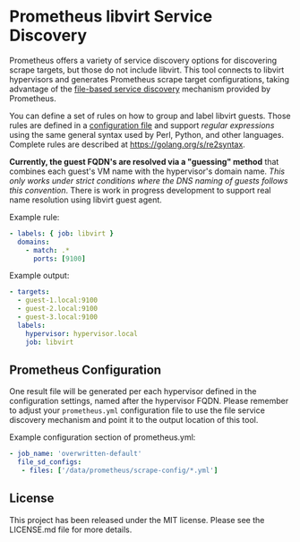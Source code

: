 # Prometheus libvirt Service Discovery

Prometheus offers a variety of service discovery options for discovering scrape targets, but those do not include libvirt. This tool connects to libvirt hypervisors and generates Prometheus scrape target configurations, taking advantage of the [file-based service discovery](https://prometheus.io/docs/prometheus/latest/configuration/configuration/#%3Cfile_sd_config) mechanism provided by Prometheus.

You can define a set of rules on how to group and label libvirt guests. Those rules are defined in a [configuration file](prometheus-libvirt_sd.yml) and support _regular expressions_ using the same general syntax used by Perl, Python, and other languages. Complete rules are described at https://golang.org/s/re2syntax.

**Currently, the guest FQDN's are resolved via a "guessing" method** that combines each guest's VM name with the hypervisor's domain name. _This only works under strict conditions where the DNS naming of guests follows this convention_. There is work in progress development to support real name resolution using libvirt guest agent.

Example rule:
```yaml
- labels: { job: libvirt }
  domains:
    - match: .*
      ports: [9100]
```

Example output:
```yaml
- targets:
  - guest-1.local:9100
  - guest-2.local:9100
  - guest-3.local:9100
  labels:
    hypervisor: hypervisor.local
    job: libvirt
```

## Prometheus Configuration

One result file will be generated per each hypervisor defined in the configuration settings, named after the hypervisor FQDN. Please remember to adjust your `prometheus.yml` configuration file to use the file service discovery mechanism and point it to the output location of this tool.

Example configuration section of prometheus.yml:
```yaml
- job_name: 'overwritten-default'
  file_sd_configs:
   - files: ['/data/prometheus/scrape-config/*.yml']
```

## License

This project has been released under the MIT license. Please see the LICENSE.md file for more details.
